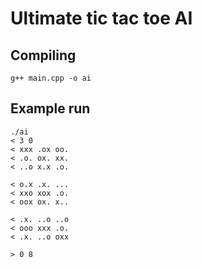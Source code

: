 # Ultimate tic tac toe AI

## Compiling
```
g++ main.cpp -o ai
```

## Example run
```
./ai
< 3 0
< xxx .ox oo.
< .o. ox. xx.
< ..o x.x .o.

< o.x .x. ...
< xxo xox .o.
< oox ox. x..

< .x. ..o ..o
< ooo xxx .o.
< .x. ..o oxx

> 0 8
```
